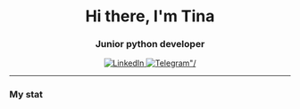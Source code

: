 <div id="header" align="center">
    <h1>Hi there, I'm Tina</h1>
    <h3>Junior python developer</h3>
</div>
<div id="socials" align="center">
    <a href="https://www.linkedin.com/in/iultina/">
        <img src="https://img.shields.io/badge/LinkedIn-blue?style=for-the-badge&logo=linkedin&logoColor=white" alt="LinkedIn"/>
    </a>
    <a href="https://t.me/+79145369894">
        <img src="https://img.shields.io/badge/Telegram-blue?style=for-the-badge&logo=telegram&logoColor=white" alt=Telegram"/>
    </a>
</div>

---

### My stat

<div id="stat" align="center">
    <img src="https://github-profile-summary-cards.vercel.app/api/cards/profile-details?username=iultina&theme=github_dark" alt=""/>
    <img src="https://github-profile-summary-cards.vercel.app/api/cards/most-commit-language?username=iultina&theme=github_dark" alt=""/>
     <img src="https://github-profile-summary-cards.vercel.app/api/cards/stats?username=iultina&theme=github_dark" alt=""/>
</div>

